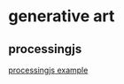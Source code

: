 generative art
=====

processingjs
------------
[processingjs example](http://colorhook.github.com/generative-art/processing/)

